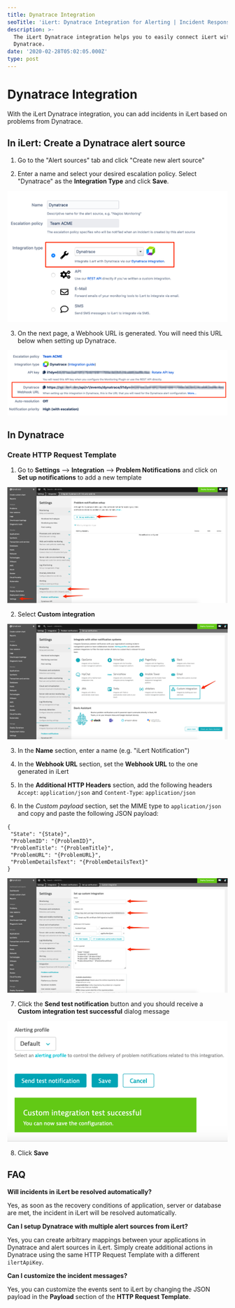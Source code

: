 ```yaml
---
title: Dynatrace Integration
seoTitle: 'iLert: Dynatrace Integration for Alerting | Incident Response | Uptime'
description: >-
  The iLert Dynatrace integration helps you to easily connect iLert with
  Dynatrace.
date: '2020-02-28T05:02:05.000Z'
type: post
---
```


# Dynatrace Integration

With the iLert Dynatrace integration, you can add incidents in iLert based on problems from Dynatrace.

## In iLert: Create a Dynatrace alert source <a id="create-alert-source"></a>

1. Go to the "Alert sources" tab and click "Create new alert source"

2. Enter a name and select your desired escalation policy. Select "Dynatrace" as the **Integration Type** and click **Save**.

![](../.gitbook/assets/dyn5.png)

3. On the next page, a Webhook URL is generated. You will need this URL below when setting up Dynatrace.

![](../.gitbook/assets/dyn6.png)

## In Dynatrace <a id="in-dynatrace"></a>

### Create HTTP Request Template

1. Go to **Settings** --&gt; **Integration** --&gt;  **Problem Notifications** and click on **Set up notifications** to add a new template

![](../.gitbook/assets/dyn1.png)

2. Select **Custom integration** 

![](../.gitbook/assets/dyn2.png)

3. In the **Name** section, enter a name \(e.g. "iLert Notification"\)

4. In the **Webhook URL** section, set the **Webhook URL** to the one generated in iLert

5. In the **Additional HTTP Headers** section, add the following headers `Accept`: `application/json` and `Content-Type`: `application/json`

6. In the _Custom payload_ section, set the MIME type to `application/json` and copy and paste the following JSON payload:

```text
{
 "State": "{State}",
 "ProblemID": "{ProblemID}",
 "ProblemTitle": "{ProblemTitle}",
 "ProblemURL": "{ProblemURL}",
 "ProblemDetailsText": "{ProblemDetailsText}"
}
```

![](../.gitbook/assets/dyn3.png)

7. Click the **Send test notification** button and you should receive a **Custom integration test successful** dialog message

![](../.gitbook/assets/dyn4.png)

8. Click **Save**

## FAQ <a id="faq"></a>

**Will incidents in iLert be resolved automatically?**

Yes, as soon as the recovery conditions of application, server or database are met, the incident in iLert will be resolved automatically.

**Can I setup Dynatrace with multiple alert sources from iLert?**

Yes, you can create arbitrary mappings between your applications in Dynatrace and alert sources in iLert. Simply create additional actions in Dynatrace using the same HTTP Request Template with a different `ilertApiKey`.

**Can I customize the incident messages?**

Yes, you can customize the events sent to iLert by changing the JSON payload in the **Payload** section of the **HTTP Request Template**.


